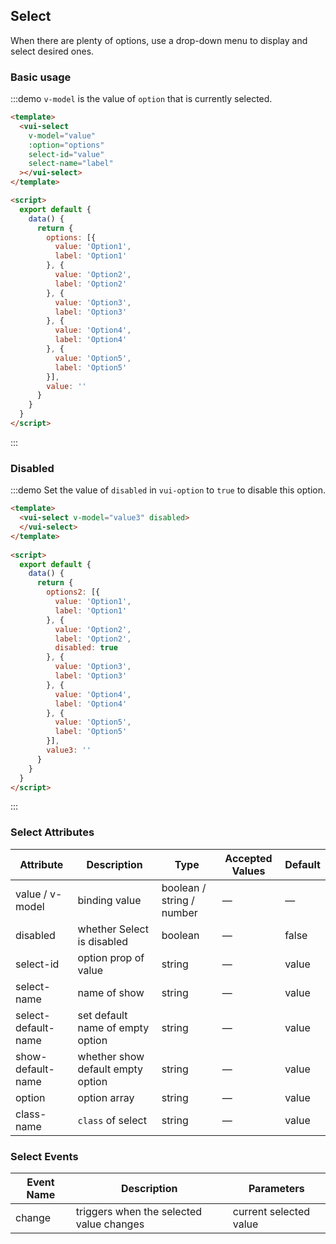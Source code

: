 ## Select 

When there are plenty of options, use a drop-down menu to display and select desired ones.

### Basic usage

:::demo `v-model` is the value of `option` that is currently selected.
```html
<template>
  <vui-select
    v-model="value"
    :option="options"
    select-id="value"
    select-name="label"
  ></vui-select>
</template>

<script>
  export default {
    data() {
      return {
        options: [{
          value: 'Option1',
          label: 'Option1'
        }, {
          value: 'Option2',
          label: 'Option2'
        }, {
          value: 'Option3',
          label: 'Option3'
        }, {
          value: 'Option4',
          label: 'Option4'
        }, {
          value: 'Option5',
          label: 'Option5'
        }],
        value: ''
      }
    }
  }
</script>
```
:::


### Disabled 


:::demo Set the value of `disabled` in `vui-option` to `true` to disable this option.
```html
<template>
  <vui-select v-model="value3" disabled>
  </vui-select>
</template>
  
<script>
  export default {
    data() {
      return {
        options2: [{
          value: 'Option1',
          label: 'Option1'
        }, {
          value: 'Option2',
          label: 'Option2',
          disabled: true
        }, {
          value: 'Option3',
          label: 'Option3'
        }, {
          value: 'Option4',
          label: 'Option4'
        }, {
          value: 'Option5',
          label: 'Option5'
        }],
        value3: ''
      }
    }
  }
</script>
```
:::



### Select Attributes
| Attribute      | Description          | Type      | Accepted Values       | Default  |
|---------- |-------------- |---------- |--------------------------------  |-------- |
| value / v-model | binding value | boolean / string / number | — | — |
| disabled | whether Select is disabled | boolean | — | false |
| select-id | option prop of value | string | — | value |
| select-name | name of show  | string | — | value |
| select-default-name | set default name of empty option  | string | — | value |
| show-default-name | whether show default empty option | string | — | value |
| option | option array | string | — | value |
| class-name |`class` of  select  | string | — | value |

### Select Events
| Event Name | Description | Parameters |
|---------|---------|---------|
| change | triggers when the selected value changes | current selected value |

